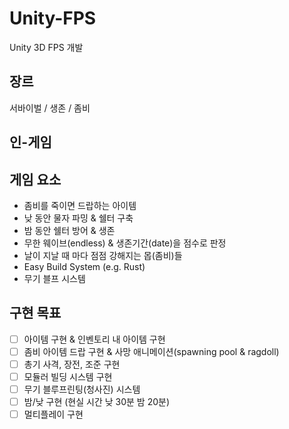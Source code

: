 # Unity-FPS
Unity 3D FPS 개발

## 장르
서바이벌 / 생존 / 좀비

## 인-게임


## 게임 요소
- 좀비를 죽이면 드랍하는 아이템
- 낮 동안 물자 파밍 & 쉘터 구축
- 밤 동안 쉘터 방어 & 생존
- 무한 웨이브(endless) & 생존기간(date)을 점수로 판정
- 날이 지날 때 마다 점점 강해지는 몹(좀비)들
- Easy Build System (e.g. Rust)
- 무기 블프 시스템

## 구현 목표
- [ ] 아이템 구현 & 인벤토리 내 아이템 구현
- [ ] 좀비 아이템 드랍 구현 & 사망 애니메이션(spawning pool & ragdoll)  
- [ ] 총기 사격, 장전, 조준 구현
- [ ] 모듈러 빌딩 시스템 구현
- [ ] 무기 블루프린팅(청사진) 시스템
- [ ] 밤/낮 구현 (현실 시간 낮 30분 밤 20분)
- [ ] 멀티플레이 구현
